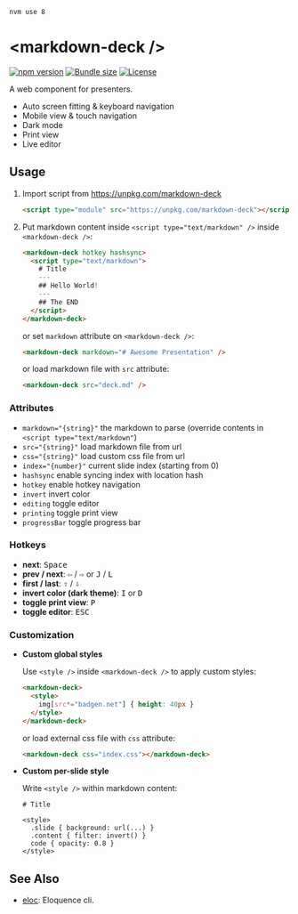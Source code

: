 ```
nvm use 8
```

# &lt;markdown-deck />

[![npm version][npm-src]][npm-href]
[![Bundle size][bundlephobia-src]][bundlephobia-href]
[![License][license-src]][license-href]

A web component for presenters.

- Auto screen fitting & keyboard navigation
- Mobile view & touch navigation
- Dark mode
- Print view
- Live editor

## Usage

1. Import script from https://unpkg.com/markdown-deck

    ```html
    <script type="module" src="https://unpkg.com/markdown-deck"></script>
    ```

2. Put markdown content inside `<script type="text/markdown" />` inside `<markdown-deck />`:

    ```html
    <markdown-deck hotkey hashsync>
      <script type="text/markdown">
        # Title
        ---
        ## Hello World!
        ---
        ## The END
      </script>
    </markdown-deck>
    ```

    or set `markdown` attribute on `<markdown-deck />`:

    ```html
    <markdown-deck markdown="# Awesome Presentation" />
    ```

    or load markdown file with `src` attribute:

    ```html
    <markdown-deck src="deck.md" />
    ```

### Attributes

- `markdown="{string}"` the markdown to parse (override contents in `<script type="text/markdown"`)
- `src="{string}"` load markdown file from url
- `css="{string}"` load custom css file from url
- `index="{number}"` current slide index (starting from 0)
- `hashsync` enable syncing index with location hash
- `hotkey` enable hotkey navigation
- `invert` invert color
- `editing` toggle editor
- `printing` toggle print view
- `progressBar` toggle progress bar

### Hotkeys

- __next__: <kbd>Space</kbd>
- __prev / next__: <kbd>⇦</kbd> / <kbd>⇨</kbd> or <kbd>J</kbd> / <kbd>L</kbd>
- __first / last__: <kbd>⇧</kbd> / <kbd>⇩</kbd>
- __invert color (dark theme)__: <kbd>I</kbd> or <kbd>D</kbd>
- __toggle print view__: <kbd>P</kbd>
- __toggle editor__: <kbd>ESC</kbd>

### Customization

- __Custom global styles__

    Use `<style />` inside `<markdown-deck />` to apply custom styles:

    ```html
    <markdown-deck>
      <style>
        img[src*="badgen.net"] { height: 40px }
      </style>
    </markdown-deck>
    ```

    or load external css file with `css` attribute:

    ```html
    <markdown-deck css="index.css"></markdown-deck>
    ```

- __Custom per-slide style__

    Write `<style />` within markdown content:

    ```
    # Title

    <style>
      .slide { background: url(...) }
      .content { filter: invert() }
      code { opacity: 0.8 }
    </style>
    ```

## See Also

- [eloc][eloc-href]: Eloquence cli.

[npm-src]: https://badgen.net/npm/v/markdown-deck
[npm-href]: https://www.npmjs.com/package/markdown-deck
[bundlephobia-src]: https://badgen.net/bundlephobia/min/markdown-deck
[bundlephobia-href]: https://bundlephobia.com/result?p=markdown-deck
[license-src]: https://badgen.net/badge/license/MIT
[license-href]: LICENSE.md
[eloc-href]: https://github.com/amio/eloc
